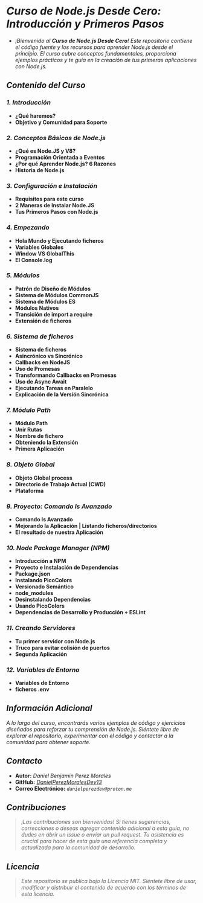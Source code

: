 <!-- Autor: Daniel Benjamin Perez Morales -->
<!-- GitHub: https://github.com/DanielPerezMoralesDev13 -->
<!-- Correo electrónico: danielperezdev@proton.me -->
# ***Curso de Node.js Desde Cero: Introducción y Primeros Pasos***

- *¡Bienvenido al **Curso de Node.js Desde Cero**! Este repositorio contiene el código fuente y los recursos para aprender Node.js desde el principio. El curso cubre conceptos fundamentales, proporciona ejemplos prácticos y te guía en la creación de tus primeras aplicaciones con Node.js.*

## ***Contenido del Curso***

### ***1. Introducción***

- **¿Qué haremos?**
- **Objetivo y Comunidad para Soporte**

### ***2. Conceptos Básicos de Node.js***

- **¿Qué es Node.JS y V8?**
- **Programación Orientada a Eventos**
- **¿Por qué Aprender Node.js? 6 Razones**
- **Historia de Node.js**

### ***3. Configuración e Instalación***

- **Requisitos para este curso**
- **2 Maneras de Instalar Node.JS**
- **Tus Primeros Pasos con Node.js**

### ***4. Empezando***

- **Hola Mundo y Ejecutando ficheros**
- **Variables Globales**
- **Window VS GlobalThis**
- **El Console.log**

### ***5. Módulos***

- **Patrón de Diseño de Módulos**
- **Sistema de Módulos CommonJS**
- **Sistema de Módulos ES**
- **Módulos Nativos**
- **Transición de import a require**
- **Extensión de ficheros**

### ***6. Sistema de ficheros***

- **Sistema de ficheros**
- **Asincrónico vs Sincrónico**
- **Callbacks en NodeJS**
- **Uso de Promesas**
- **Transformando Callbacks en Promesas**
- **Uso de Async Await**
- **Ejecutando Tareas en Paralelo**
- **Explicación de la Versión Sincrónica**

### ***7. Módulo Path***

- **Módulo Path**
- **Unir Rutas**
- **Nombre de fichero**
- **Obteniendo la Extensión**
- **Primera Aplicación**

### ***8. Objeto Global***

- **Objeto Global process**
- **Directorio de Trabajo Actual (CWD)**
- **Plataforma**

### ***9. Proyecto: Comando ls Avanzado***

- **Comando ls Avanzado**
- **Mejorando la Aplicación | Listando ficheros/directorios**
- **El resultado de nuestra Aplicación**

### ***10. Node Package Manager (NPM)***

- **Introducción a NPM**
- **Proyecto e Instalación de Dependencias**
- **Package.json**
- **Instalando PicoColors**
- **Versionado Semántico**
- **node_modules**
- **Desinstalando Dependencias**
- **Usando PicoColors**
- **Dependencias de Desarrollo y Producción + ESLint**

### ***11. Creando Servidores***

- **Tu primer servidor con Node.js**
- **Truco para evitar colisión de puertos**
- **Segunda Aplicación**

### ***12. Variables de Entorno***

- **Variables de Entorno**
- **ficheros .env**

## ***Información Adicional***

*A lo largo del curso, encontrarás varios ejemplos de código y ejercicios diseñados para reforzar tu comprensión de Node.js. Siéntete libre de explorar el repositorio, experimentar con el código y contactar a la comunidad para obtener soporte.*

## ***Contacto***

- **Autor:** *Daniel Benjamin Perez Morales*  
- **GitHub:** *[DanielPerezMoralesDev13](https://github.com/DanielPerezMoralesDev13 "https://github.com/DanielPerezMoralesDev13")*  
- **Correo Electrónico:** *`danielperezdev@proton.me`*

## ***Contribuciones***

> *¡Las contribuciones son bienvenidas! Si tienes sugerencias, correcciones o deseas agregar contenido adicional a esta guía, no dudes en abrir un issue o enviar un pull request. Tu asistencia es crucial para hacer de esta guía una referencia completa y actualizada para la comunidad de desarrollo.*

## ***Licencia***

> *Este repositorio se publica bajo la Licencia MIT. Siéntete libre de usar, modificar y distribuir el contenido de acuerdo con los términos de esta licencia.*
